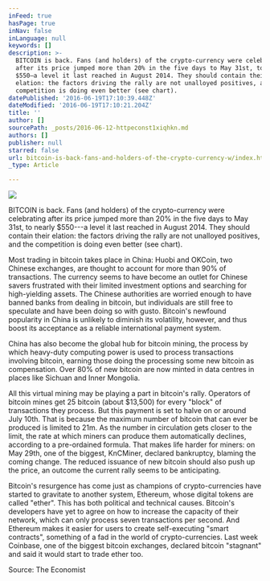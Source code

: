 ```yaml
---
inFeed: true
hasPage: true
inNav: false
inLanguage: null
keywords: []
description: >-
  BITCOIN is back. Fans (and holders) of the crypto-currency were celebrating
  after its price jumped more than 20% in the five days to May 31st, to nearly
  $550—a level it last reached in August 2014. They should contain their
  elation: the factors driving the rally are not unalloyed positives, and the
  competition is doing even better (see chart).
datePublished: '2016-06-19T17:10:39.448Z'
dateModified: '2016-06-19T17:10:21.204Z'
title: ''
author: []
sourcePath: _posts/2016-06-12-httpeconst1xiqhkn.md
authors: []
publisher: null
starred: false
url: bitcoin-is-back-fans-and-holders-of-the-crypto-currency-w/index.html
_type: Article

---
```

![](https://the-grid-user-content.s3-us-west-2.amazonaws.com/f6cabd64-5ff4-4d20-bca7-8d1556f77365.png)

BITCOIN is back. Fans (and holders) of the crypto-currency were celebrating after its price jumped more than 20% in the five days to May 31st, to nearly $550---a level it last reached in August 2014\. They should contain their elation: the factors driving the rally are not unalloyed positives, and the competition is doing even better (see chart).

Most trading in bitcoin takes place in China: Huobi and OKCoin, two Chinese exchanges, are thought to account for more than 90% of transactions. The currency seems to have become an outlet for Chinese savers frustrated with their limited investment options and searching for high-yielding assets. The Chinese authorities are worried enough to have banned banks from dealing in bitcoin, but individuals are still free to speculate and have been doing so with gusto. Bitcoin's newfound popularity in China is unlikely to diminish its volatility, however, and thus boost its acceptance as a reliable international payment system.

China has also become the global hub for bitcoin mining, the process by which heavy-duty computing power is used to process transactions involving bitcoin, earning those doing the processing some new bitcoin as compensation. Over 80% of new bitcoin are now minted in data centres in places like Sichuan and Inner Mongolia.

All this virtual mining may be playing a part in bitcoin's rally. Operators of bitcoin mines get 25 bitcoin (about $13,500) for every "block" of transactions they process. But this payment is set to halve on or around July 10th. That is because the maximum number of bitcoin that can ever be produced is limited to 21m. As the number in circulation gets closer to the limit, the rate at which miners can produce them automatically declines, according to a pre-ordained formula. That makes life harder for miners: on May 29th, one of the biggest, KnCMiner, declared bankruptcy, blaming the coming change. The reduced issuance of new bitcoin should also push up the price, an outcome the current rally seems to be anticipating.

Bitcoin's resurgence has come just as champions of crypto-currencies have started to gravitate to another system, Ethereum, whose digital tokens are called "ether". This has both political and technical causes. Bitcoin's developers have yet to agree on how to increase the capacity of their network, which can only process seven transactions per second. And Ethereum makes it easier for users to create self-executing "smart contracts", something of a fad in the world of crypto-currencies. Last week Coinbase, one of the biggest bitcoin exchanges, declared bitcoin "stagnant" and said it would start to trade ether too.

Source: The Economist